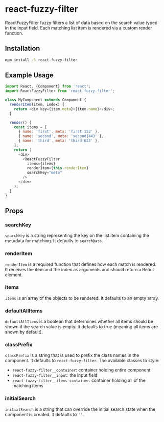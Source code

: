 # react-fuzzy-filter

ReactFuzzyFilter fuzzy filters a list of data based on the search value typed in the input field. Each matching list item is rendered via a custom render function.

## Installation

```sh
npm install -S react-fuzzy-filter
```

## Example Usage

```js
import React, {Component} from 'react';
import ReactFuzzyFilter from 'react-fuzzy-filter';

class MyComponent extends Component {
  renderItem(item, index) {
    return <div key={item.meta}>{item.name}</div>;
  }

  render() {
    const items = [
      { name: 'first', meta: 'first|123' },
      { name: 'second', meta: 'second|443' },
      { name: 'third', meta: 'third|623' },
    ];
    return (
      <div>
        <ReactFuzzyFilter
          items={items}
          renderItem={this.renderItem}
          searchKey="meta"
        />
      </div>
    );
  }
}
```

## Props

### searchKey

`searchKey` is a string representing the key on the list item containing the metadata for matching. It defaults to `searchData`.

### renderItem

`renderItem` is a required function that defines how each match is rendered. It receives the item and the index as arguments and should return a React element.

### items

`items` is an array of the objects to be rendered. It defaults to an empty array.

### defaultAllItems

`defaultAllItems` is a boolean that determines whether all items should be shown if the search value is empty. It defaults to true (meaning all items are shown by default).

### classPrefix

`classPrefix` is a string that is used to prefix the class names in the component. It defaults to `react-fuzzy-filter`. The available classes to style:

- `react-fuzzy-filter__container`: container holding entire component
- `react-fuzzy-filter__input`: the input field
- `react-fuzzy-filter__items-container`: container holding all of the matching items

### initialSearch

`initialSearch` is a string that can override the initial search state when the component is created. It defaults to `''`.
